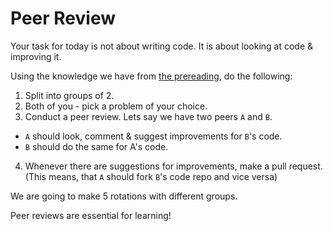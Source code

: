 # Peer Review

Your task for today is not about writing code. It is about looking at code & improving it.

Using the knowledge we have from [the prereading](), do the following:

1. Split into groups of 2.
2. Both of you - pick a problem of your choice.
3. Conduct a peer review. Lets say we have two peers `A` and `B`.
  * `A` should look, comment & suggest improvements for `B`'s code.
  * `B` should do the same for A's code.
4. Whenever there are suggestions for improvements, make a pull request. (This means, that `A` should fork `B`'s code repo and vice versa)

We are going to make 5 rotations with different groups.

Peer reviews are essential for learning!
